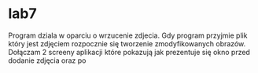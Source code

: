 # lab7
Program dziala w oparciu o wrzucenie zdjecia. Gdy program przyjmie plik który jest zdjęciem rozpocznie się tworzenie zmodyfikowanych obrazów.
Dołączam 2 screeny aplikacji które pokazują jak prezentuje się okno przed dodanie zdjęcia oraz po

